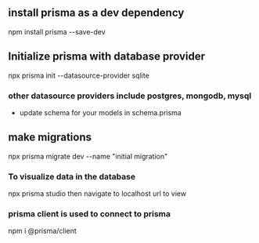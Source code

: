 ## install prisma as a dev dependency
npm install prisma --save-dev

## Initialize prisma with database provider
npx prisma init --datasource-provider sqlite
###  other datasource providers include postgres, mongodb, mysql
- update schema for your models in schema.prisma

## make migrations
npx prisma migrate dev --name "initial migration"

### To visualize data in the database
npx prisma studio
then navigate to localhost url to view
### prisma client is used to connect to prisma
npm i @prisma/client
